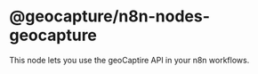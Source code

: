 # @geocapture/n8n-nodes-geocapture

This node lets you use the geoCaptire API in your n8n workflows.
